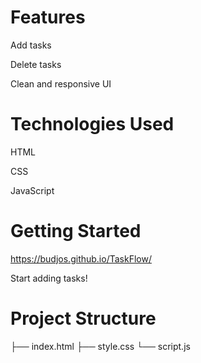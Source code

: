 # Features

Add tasks

Delete tasks

Clean and responsive UI

# Technologies Used

HTML

CSS

JavaScript

# Getting Started

https://budjos.github.io/TaskFlow/

Start adding tasks!

# Project Structure

├── index.html
├── style.css
└── script.js

